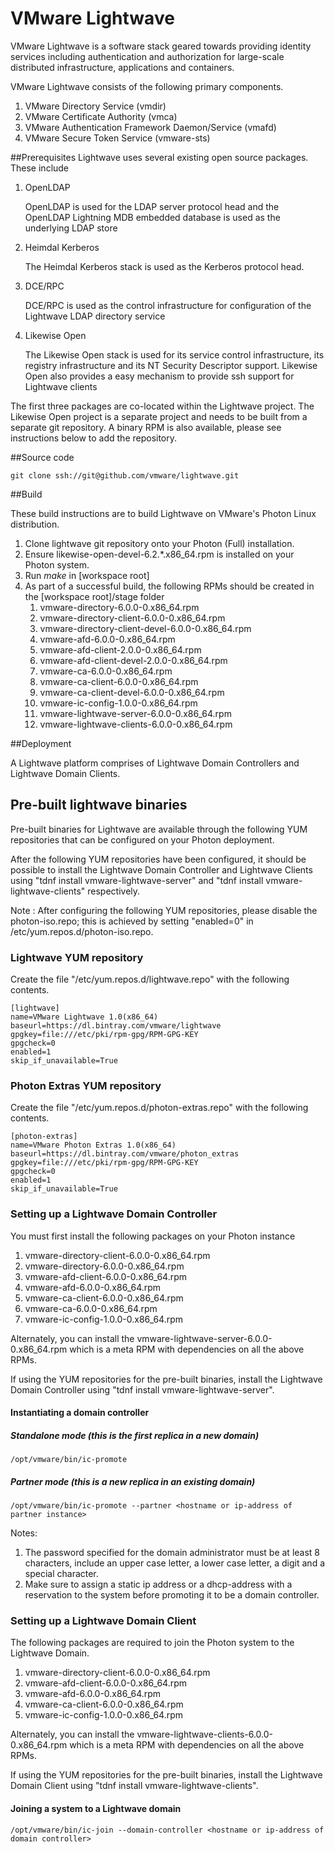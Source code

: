 # VMware Lightwave

VMware Lightwave is a software stack geared towards providing identity services including authentication and authorization for large-scale distributed infrastructure, applications and containers.

VMware Lightwave consists of the following primary components.

1. VMware Directory Service (vmdir)
2. VMware Certificate Authority (vmca)
3. VMware Authentication Framework Daemon/Service (vmafd)
4. VMware Secure Token Service (vmware-sts)

##Prerequisites
Lightwave uses several existing open source packages. These include

1. OpenLDAP

   <pre-wrap>
   OpenLDAP is used for the LDAP server protocol head and the OpenLDAP Lightning MDB embedded database is used as the underlying LDAP store
   </pre-wrap>

2. Heimdal Kerberos

   <pre-wrap>
   The Heimdal Kerberos stack is used as the Kerberos protocol head.
   </pre-wrap>

3. DCE/RPC

   <pre-wrap>
   DCE/RPC is used as the control infrastructure for configuration of the Lightwave LDAP directory service
   </pre-wrap>

4. Likewise Open

   <pre-wrap>
   The Likewise Open stack is used for its service control infrastructure, its registry infrastructure and its NT Security Descriptor support. Likewise Open also provides a easy mechanism to provide ssh support for Lightwave clients
   </pre-wrap>

The first three packages are co-located within the Lightwave project. The Likewise Open project is a separate project and needs to be built from a separate git repository.  A binary RPM is also available, please see instructions below to add the repository.

##Source code

```
git clone ssh://git@github.com/vmware/lightwave.git
```

##Build

These build instructions are to build Lightwave on VMware's Photon Linux distribution.
 1. Clone lightwave git repository onto your Photon (Full) installation.
 2. Ensure likewise-open-devel-6.2.*.x86_64.rpm is installed on your Photon system.
 3. Run *make* in [workspace root]
 4. As part of a successful build, the following RPMs should be created in the [workspace root]/stage folder
     1. vmware-directory-6.0.0-0.x86_64.rpm
     2. vmware-directory-client-6.0.0-0.x86_64.rpm
     3. vmware-directory-client-devel-6.0.0-0.x86_64.rpm
     4. vmware-afd-6.0.0-0.x86_64.rpm
     5. vmware-afd-client-2.0.0-0.x86_64.rpm
     6. vmware-afd-client-devel-2.0.0-0.x86_64.rpm
     7. vmware-ca-6.0.0-0.x86_64.rpm
     8. vmware-ca-client-6.0.0-0.x86_64.rpm
     9. vmware-ca-client-devel-6.0.0-0.x86_64.rpm
     10. vmware-ic-config-1.0.0-0.x86_64.rpm
     11. vmware-lightwave-server-6.0.0-0.x86_64.rpm
     12. vmware-lightwave-clients-6.0.0-0.x86_64.rpm

##Deployment

A Lightwave platform comprises of Lightwave Domain Controllers and Lightwave Domain Clients.

## Pre-built lightwave binaries

Pre-built binaries for Lightwave are available through the following YUM repositories that can be configured on your Photon deployment.

After the following YUM repositories have been configured, it should be possible to install the Lightwave Domain Controller and Lightwave Clients using "tdnf install vmware-lightwave-server" and "tdnf install vmware-lightwave-clients" respectively.

Note : After configuring the following YUM repositories, please disable the photon-iso.repo; this is achieved by setting "enabled=0" in /etc/yum.repos.d/photon-iso.repo.

### Lightwave YUM repository

Create the file "/etc/yum.repos.d/lightwave.repo" with the following contents.

```
[lightwave]
name=VMware Lightwave 1.0(x86_64)
baseurl=https://dl.bintray.com/vmware/lightwave
gpgkey=file:///etc/pki/rpm-gpg/RPM-GPG-KEY
gpgcheck=0
enabled=1
skip_if_unavailable=True
```

### Photon Extras YUM repository

Create the file "/etc/yum.repos.d/photon-extras.repo" with the following contents.

```
[photon-extras]
name=VMware Photon Extras 1.0(x86_64)
baseurl=https://dl.bintray.com/vmware/photon_extras
gpgkey=file:///etc/pki/rpm-gpg/RPM-GPG-KEY
gpgcheck=0
enabled=1
skip_if_unavailable=True
```

### Setting up a Lightwave Domain Controller
You must first install the following packages on your Photon instance

1. vmware-directory-client-6.0.0-0.x86_64.rpm
2. vmware-directory-6.0.0-0.x86_64.rpm
3. vmware-afd-client-6.0.0-0.x86_64.rpm
4. vmware-afd-6.0.0-0.x86_64.rpm
5. vmware-ca-client-6.0.0-0.x86_64.rpm
6. vmware-ca-6.0.0-0.x86_64.rpm
7. vmware-ic-config-1.0.0-0.x86_64.rpm

Alternately, you can install the vmware-lightwave-server-6.0.0-0.x86_64.rpm which is a meta RPM with dependencies on all the above RPMs.

If using the YUM repositories for the pre-built binaries, install the Lightwave Domain Controller using "tdnf install vmware-lightwave-server".

#### Instantiating a domain controller

##### Standalone mode (this is the first replica in a new domain)

```
/opt/vmware/bin/ic-promote
```

##### Partner mode (this is a new replica  in an existing domain)

```
/opt/vmware/bin/ic-promote --partner <hostname or ip-address of partner instance>
```

Notes:

1. The password specified for the domain administrator must be at least 8 characters, include an upper case letter, a lower case letter, a digit and a special character.
2. Make sure to assign a static ip address or a dhcp-address with a reservation to the system before promoting it to be a domain controller.

### Setting up a Lightwave Domain Client

The following packages are required to join the Photon system to the Lightwave Domain.

1. vmware-directory-client-6.0.0-0.x86_64.rpm
2. vmware-afd-client-6.0.0-0.x86_64.rpm
3. vmware-afd-6.0.0-0.x86_64.rpm
4. vmware-ca-client-6.0.0-0.x86_64.rpm
5. vmware-ic-config-1.0.0-0.x86_64.rpm

Alternately, you can install the vmware-lightwave-clients-6.0.0-0.x86_64.rpm which is a meta RPM with dependencies on all the above RPMs.

If using the YUM repositories for the pre-built binaries, install the Lightwave Domain Client using "tdnf install vmware-lightwave-clients".

#### Joining a system to a Lightwave domain
```
/opt/vmware/bin/ic-join --domain-controller <hostname or ip-address of domain controller>
```
